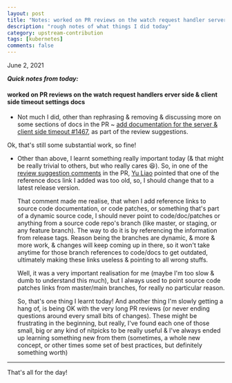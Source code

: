 ```yaml
---
layout: post
title: "Notes: worked on PR reviews on the watch request handler server side & client side timeout settings docs #21"
description: "rough notes of what things I did today"
category: upstream-contribution
tags: [kubernetes]
comments: false
---
```


June 2, 2021


***Quick notes from today:***

#### **worked on PR reviews on the watch request handlers erver side & client side timeout settings docs**

- Not much I did, other than rephrasing & removing & discussing more on some sections of docs in the PR ~ [add documentation for the server & client side timeout #1467](https://github.com/kubernetes-client/python/pull/1467), as part of the review suggestions.
 
 Ok, that's still some substantial work, so fine!
 
- Other than above, I learnt something really important today (& that might be really trivial to others, but who really cares 😆). So, in one of the [review suggestion comments](https://github.com/kubernetes-client/python/pull/1467#discussion_r643312870) in the PR, [Yu Liao](https://github.com/yliaog) pointed that one of the reference docs link I added was too old, so, I should change that to a latest release version.
  
  That comment made me realise, that when I add reference links to source code documentation, or code patches, or something that's part of a dynamic source code, I should never point to code/doc/patches or anything from a source code repo's branch (like master, or staging, or any feature branch). The way to do it is by referencing the information from release tags. Reason being the branches are dynamic, & more & more work, & changes will keep coming up in there, so it won't take anytime for those branch references to code/docs to get outdated, ultimately making these links useless & pointing to all wrong stuffs.

  Well, it was a very important realisation for me (maybe I'm too slow & dumb to understand this much), but I always used to point source code patches links from master/main branches, for really no particular reason.

  So, that's one thing I learnt today! And another thing I'm slowly getting a hang of, is being OK with the very long PR reviews (or never ending questions around every small bits of changes). These might be frustrating in the beginning, but really, I've found each one of those small, big or any kind of nitpicks to be really useful & I've always ended up learning something new from them (sometimes, a whole new concept, or other times some set of best practices, but definitely something worth)
  
---

That's all for the day!

